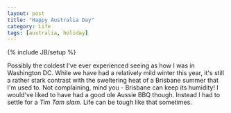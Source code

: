 ```yaml
---
layout: post
title: "Happy Australia Day"
category: Life
tags: [australia, holiday]
---
```

{% include JB/setup %}

Possibly the coldest I've ever experienced seeing as how I was in Washington DC. While we have had a relatively mild winter this year, it's still a rather stark contrast with the sweltering heat of a Brisbane summer that I'm used to. Not complaining, mind you - Brisbane can keep its humidity! I would've liked to have had a good ole Aussie BBQ though. Instead I had to settle for a _Tim Tam slam_. Life can be tough like that sometimes.